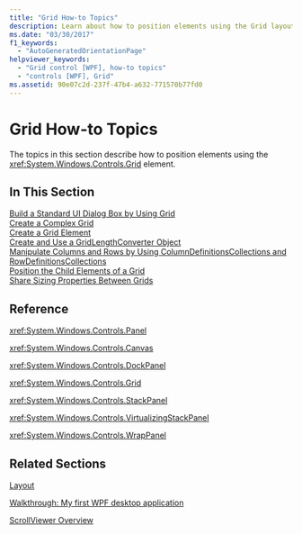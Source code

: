 ```yaml
---
title: "Grid How-to Topics"
description: Learn about how to position elements using the Grid layout control via a curated list of helpful links in this article.
ms.date: "03/30/2017"
f1_keywords: 
  - "AutoGeneratedOrientationPage"
helpviewer_keywords: 
  - "Grid control [WPF], how-to topics"
  - "controls [WPF], Grid"
ms.assetid: 90e07c2d-237f-47b4-a632-771570b77fd0
---
```

# Grid How-to Topics

The topics in this section describe how to position elements using the <xref:System.Windows.Controls.Grid> element.  
  
## In This Section  

 [Build a Standard UI Dialog Box by Using Grid](how-to-build-a-standard-ui-dialog-box-by-using-grid.md)  
 [Create a Complex Grid](how-to-create-a-complex-grid.md)  
 [Create a Grid Element](how-to-create-a-grid-element.md)  
 [Create and Use a GridLengthConverter Object](how-to-create-and-use-a-gridlengthconverter-object.md)  
 [Manipulate Columns and Rows by Using ColumnDefinitionsCollections and RowDefinitionsCollections](manipulate-columns-and-rows-by-using-columndefinitionscollections.md)  
 [Position the Child Elements of a Grid](how-to-position-the-child-elements-of-a-grid.md)  
 [Share Sizing Properties Between Grids](how-to-share-sizing-properties-between-grids.md)  
  
## Reference  

 <xref:System.Windows.Controls.Panel>  
  
 <xref:System.Windows.Controls.Canvas>  
  
 <xref:System.Windows.Controls.DockPanel>  
  
 <xref:System.Windows.Controls.Grid>  
  
 <xref:System.Windows.Controls.StackPanel>  
  
 <xref:System.Windows.Controls.VirtualizingStackPanel>  
  
 <xref:System.Windows.Controls.WrapPanel>  
  
## Related Sections  

 [Layout](../advanced/layout.md)  
  
 [Walkthrough: My first WPF desktop application](../getting-started/walkthrough-my-first-wpf-desktop-application.md)  
  
 [ScrollViewer Overview](scrollviewer-overview.md)
